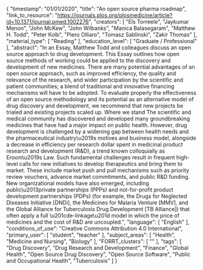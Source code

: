 {
    "timestamp": "01/01/2020",
    "title": "An open source pharma roadmap",
    "link_to_resource": "https://journals.plos.org/plosmedicine/article?id=10.1371/journal.pmed.1002276",
    "creators": [
        "Els Torreele",
        "Jaykumar Menon",
        "John McKew",
        "John Wilbanks",
        "Manica Balasegaram",
        "Matthew H. Todd",
        "Peter Kolb",
        "Piero Olliaro",
        "Tomasz Sablinski",
        "Zakir Thomas"
    ],
    "material_type": [
        "Reading"
    ],
    "education_level": [
        "Graduate / Professional"
    ],
    "abstract": "In an Essay, Matthew Todd and colleagues discuss an open source approach to drug development. This Essay outlines how open source methods of working could be applied to the discovery and development of new medicines. There are many potential advantages of an open source approach, such as improved efficiency, the quality and relevance of the research, and wider participation by the scientific and patient communities; a blend of traditional and innovative financing mechanisms will have to be adopted. To evaluate properly the effectiveness of an open source methodology and its potential as an alternative model of drug discovery and development, we recommend that new projects be trialed and existing projects scaled up. Where we stand The scientific and medical community has discovered and developed many groundbreaking medicines that have had a major impact on public health. However, drug development is challenged by a widening gap between health needs and the pharmaceutical industry\u2019s motives and business model, alongside a decrease in efficiency per research dollar spent in medicinal product research and development (R&D), a trend known colloquially as Eroom\u2019s Law. Such fundamental challenges result in frequent high-level calls for new initiatives to develop therapeutics and bring them to market. These include market push and pull mechanisms such as priority review vouchers, advance market commitments, and public R&D funding. New organizational models have also emerged, including public\u2013private partnerships (PPPs) and not-for-profit product development partnerships (PDPs) (for example, the Drugs for Neglected Diseases Initiative [DNDi], the Medicines for Malaria Venture [MMV], and the Global Alliance for Tuberculosis Drug Development [TB Alliance]) that often apply a full \u201cde-linkage\u201d model in which the price of medicines and the cost of R&D are uncoupled.",
    "language": [
        "English"
    ],
    "conditions_of_use": "Creative Commons Attribution 4.0 International",
    "primary_user": [
        "student",
        "teacher"
    ],
    "subject_areas": [
        "Health",
        "Medicine and Nursing",
        "Biology"
    ],
    "FORRT_clusters": [
        ""
    ],
    "tags": [
        "Drug Discovery",
        "Drug Research and Development",
        "Finance",
        "Global Health",
        "Open Source Drug Discovery",
        "Open Source Software",
        "Public and Occupational Health",
        "Tuberculosis"
    ]
}